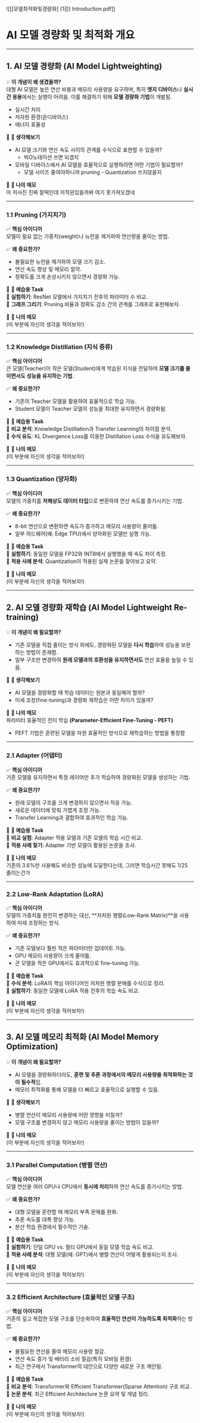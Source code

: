 ![[[모델최적화및경량화] (1강) Introduction.pdf]]
# **AI 모델 경량화 및 최적화 개요**

---

## **1. AI 모델 경량화 (AI Model Lightweighting)**

💡 **이 개념이 왜 생겼을까?**  
대형 AI 모델은 높은 연산 비용과 메모리 사용량을 요구하며, 특히 **엣지 디바이스**나 **실시간 응용**에서는 실행이 어려움. 이를 해결하기 위해 **모델 경량화 기법**이 개발됨.
- 실시간 처리
- 저자원 환경(온디바이스)
- 에너지 효율성

📌 **🔎 생각해보기**

- AI 모델 크기와 연산 속도 사이의 관계를 수식으로 표현할 수 있을까?
	- 빅O노테이션 쓰면 되겠지
- 모바일 디바이스에서 AI 모델을 효율적으로 실행하려면 어떤 기법이 필요할까?
	- 모델 사이즈 줄여야하니까 pruning - Quantization 쓰지않을지

📝 **💭 나의 메모**  
아 저사진 진짜 찰떡인데 저작권있을까봐 여기 못가져오겠네


---

### **1.1 Pruning (가지치기)**

✅ **핵심 아이디어**  
모델이 필요 없는 가중치(weight)나 뉴런을 제거하여 연산량을 줄이는 방법.

✅ **왜 중요한가?**

- 불필요한 뉴런을 제거하여 모델 크기 감소.
- 연산 속도 향상 및 메모리 절약.
- 정확도를 크게 손상시키지 않으면서 경량화 가능.

🧠 **📌 예습용 Task**  
🔹 **실험하기**: ResNet 모델에서 가지치기 전후의 파라미터 수 비교.  
🔹 **그래프 그리기**: Pruning 비율과 정확도 감소 간의 관계를 그래프로 표현해보자.

📝 **💭 나의 메모**  
(이 부분에 자신의 생각을 적어보자!)

---

### **1.2 Knowledge Distillation (지식 증류)**

✅ **핵심 아이디어**  
큰 모델(Teacher)이 작은 모델(Student)에게 학습된 지식을 전달하여 **모델 크기를 줄이면서도 성능을 유지하는 기법**.

✅ **왜 중요한가?**

- 기존의 Teacher 모델을 활용하여 효율적으로 학습 가능.
- Student 모델이 Teacher 모델의 성능을 최대한 유지하면서 경량화됨.

🧠 **📌 예습용 Task**  
🔹 **비교 분석**: Knowledge Distillation과 Transfer Learning의 차이점 분석.  
🔹 **수식 유도**: KL Divergence Loss를 이용한 Distillation Loss 수식을 유도해보자.

📝 **💭 나의 메모**  
(이 부분에 자신의 생각을 적어보자!)

---

### **1.3 Quantization (양자화)**

✅ **핵심 아이디어**  
모델의 가중치를 **저해상도 데이터 타입**으로 변환하여 연산 속도를 증가시키는 기법.

✅ **왜 중요한가?**

- 8-bit 연산으로 변환하면 속도가 증가하고 메모리 사용량이 줄어듦.
- 일부 하드웨어(예: Edge TPU)에서 양자화된 모델만 실행 가능.

🧠 **📌 예습용 Task**  
🔹 **실험하기**: 동일한 모델을 FP32와 INT8에서 실행했을 때 속도 차이 측정.  
🔹 **적용 사례 분석**: Quantization이 적용된 실제 논문을 찾아보고 요약.

📝 **💭 나의 메모**  
(이 부분에 자신의 생각을 적어보자!)

---

## **2. AI 모델 경량화 재학습 (AI Model Lightweight Re-training)**

💡 **이 개념이 왜 필요할까?**

- 기존 모델을 직접 줄이는 방식 외에도, 경량화된 모델을 **다시 학습**하여 성능을 보완하는 방법이 존재함.
- 일부 구조만 변경하여 **원래 모델과의 호환성을 유지하면서도** 연산 효율을 높일 수 있음.

📌 **🔎 생각해보기**

- AI 모델을 경량화할 때 학습 데이터는 원본과 동일해야 할까?
- 미세 조정(fine-tuning)과 경량화 재학습은 어떤 차이가 있을까?

📝 **💭 나의 메모**  
파라미터 효율적인 전이 학습 **(Parameter-Efficient Fine-Tuning - PEFT)**
- PEFT 기법은 훈련된 모델을 자원 효율적인 방식으로 재학습하는 방법을 통칭함

---

### **2.1 Adapter (어댑터)**

✅ **핵심 아이디어**  
기존 모델을 유지하면서 특정 레이어만 추가 학습하여 경량화된 모델을 생성하는 기법.

✅ **왜 중요한가?**

- 원래 모델의 구조를 크게 변경하지 않으면서 적응 가능.
- 새로운 데이터에 맞춰 가볍게 조정 가능.
- Transfer Learning과 결합하여 효과적인 학습 가능.

🧠 **📌 예습용 Task**  
🔹 **비교 실험**: Adapter 적용 모델과 기존 모델의 학습 시간 비교.  
🔹 **적용 사례 찾기**: Adapter 기반 모델이 활용된 논문을 조사.

📝 **💭 나의 메모**  
기존의 3.6%만 사용해도 비슷한 성능에 도달한다는데, 그러면 학습시간 못해도 1/25 줄이는건가

---

### **2.2 Low-Rank Adaptation (LoRA)**

✅ **핵심 아이디어**  
모델의 가중치를 완전히 변경하는 대신, **저차원 행렬(Low-Rank Matrix)**을 사용하여 미세 조정하는 방식.

✅ **왜 중요한가?**

- 기존 모델보다 훨씬 적은 파라미터만 업데이트 가능.
- GPU 메모리 사용량이 크게 줄어듦.
- 큰 모델을 작은 GPU에서도 효과적으로 fine-tuning 가능.

🧠 **📌 예습용 Task**  
🔹 **수식 분석**: LoRA의 핵심 아이디어인 저차원 행렬 분해를 수식으로 정리.  
🔹 **실험하기**: 동일한 모델에 LoRA 적용 전후의 학습 속도 비교.

📝 **💭 나의 메모**  
(이 부분에 자신의 생각을 적어보자!)

---

## **3. AI 모델 메모리 최적화 (AI Model Memory Optimization)**

💡 **이 개념이 왜 필요할까?**

- AI 모델을 경량화하더라도, **훈련 및 추론 과정에서의 메모리 사용량을 최적화하는 것이 필수적**임.
- 메모리 최적화를 통해 모델을 더 빠르고 효율적으로 실행할 수 있음.

📌 **🔎 생각해보기**

- 병렬 연산이 메모리 사용량에 어떤 영향을 미칠까?
- 모델 구조를 변경하지 않고 메모리 사용량을 줄이는 방법이 있을까?

📝 **💭 나의 메모**  
(이 부분에 자신의 생각을 적어보자!)

---

### **3.1 Parallel Computation (병렬 연산)**

✅ **핵심 아이디어**  
모델 연산을 여러 GPU나 CPU에서 **동시에 처리**하여 연산 속도를 증가시키는 방법.

✅ **왜 중요한가?**

- 대형 모델을 훈련할 때 메모리 부족 문제를 완화.
- 추론 속도를 대폭 향상 가능.
- 분산 학습 환경에서 필수적인 기술.

🧠 **📌 예습용 Task**  
🔹 **실험하기**: 단일 GPU vs. 멀티 GPU에서 동일 모델 학습 속도 비교.  
🔹 **적용 사례 분석**: 대형 모델(예: GPT)에서 병렬 연산이 어떻게 활용되는지 조사.

📝 **💭 나의 메모**  
(이 부분에 자신의 생각을 적어보자!)

---

### **3.2 Efficient Architecture (효율적인 모델 구조)**

✅ **핵심 아이디어**  
기존의 깊고 복잡한 모델 구조를 단순화하여 **효율적인 연산이 가능하도록 최적화**하는 방법.

✅ **왜 중요한가?**

- 불필요한 연산을 줄여 메모리 사용량 절감.
- 연산 속도 증가 및 배터리 소비 절감(특히 모바일 환경).
- 최근 연구에서 Transformer의 대안으로 다양한 새로운 구조 제안됨.

🧠 **📌 예습용 Task**  
🔹 **비교 분석**: Transformer와 Efficient Transformer(Sparse Attention) 구조 비교.  
🔹 **논문 분석**: 최근 Efficient Architecture 논문 요약 및 개념 정리.

📝 **💭 나의 메모**  
(이 부분에 자신의 생각을 적어보자!)
